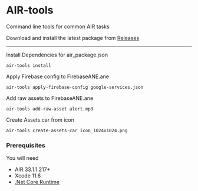 # AIR-tools

Command line tools for common AIR tasks

Download and install the latest package from [Releases](https://github.com/tuarua/AIR-Tools/releases)

-------------

Install Dependencies for air_package.json

```shell
air-tools install
```

Apply Firebase config to FirebaseANE.ane

```shell
air-tools apply-firebase-config google-services.json
```

Add raw assets to FirebaseANE.ane

```shell
air-tools add-raw-asset alert.mp3
```

Create Assets.car from icon

```shell
air-tools create-assets-car icon_1024x1024.png
```

### Prerequisites

You will need

- AIR 33.1.1.217+
- Xcode 11.6
- [.Net Core Runtime](https://dotnet.microsoft.com/download/dotnet-core/3.1)
